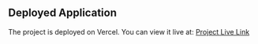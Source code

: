 ## Deployed Application

The project is deployed on Vercel. You can view it live at: [Project Live Link](https://v0-react-weather-dashboard-gamma.vercel.app/)
